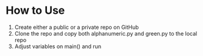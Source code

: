 # How to Use

1. Create either a public or a private repo on GitHub
2. Clone the repo and copy both alphanumeric.py and green.py to the local repo
3. Adjust variables on main() and run

